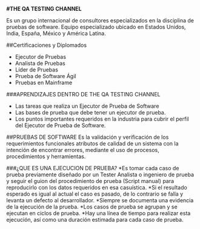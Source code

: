 **#THE QA TESTING CHANNEL**

 Es un grupo internacional de consultores especializados en la disciplina de pruebas de software. Equipo especializado ubicado en Estados Unidos, India, España, México y América Latina.

##Certificaciones y Diplomados
* Ejecutor de Pruebas
* Analista de Pruebas
* Líder de Pruebas
* Prueba de Software Ágil
* Pruebas en Mainframe

###APRENDIZAJES DENTRO DE THE QA TESTING CHANNEL
* Las tareas que realiza un Ejecutor de Prueba de Software
* Las bases de prueba que debe tener un ejecutor de prueba.
* Los puntos importantes requeridos en la industria para cubrir el perfil del Ejecutor de Prueba de Software.

##PRUEBAS DE SOFTWARE
Es la validación y verificación de los requerimientos funcionales atributos de calidad de un
sistema con la intención de encontrar errores, mediante el uso de  procesos, procedimientos y herramientas.

###¿QUE ES UNA EJECUCION DE PRUEBA?
*Es tomar cada caso de prueba previamente diseñado por un Tester Analista o ingeniero de prueba y seguir el guion
del procedimiento de prueba (Script manual) para reproducirlo con los datos requeridos en esa casuística.
*Si el resultado esperado es igual al actual el caso es pasado, de lo contrario se falla y levanta un defecto al
desarrollador.
*Siempre se documenta una evidencia de la ejecución de la prueba.
*Los casos de prueba se agrupan y se ejecutan en ciclos de prueba.
*Hay una línea de tiempo para realizar esta ejecución, así como una duración estimada para cada caso de prueba.
